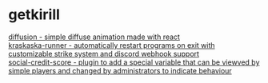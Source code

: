 # getkirill
[diffusion - simple diffuse animation made with react](https://github.com/getkirill/diffusion)  
[kraskaska-runner - automatically restart programs on exit with customizable strike system and discord webhook support](https://github.com/getkirill/kraskaska-runner)  
[social-credit-score - plugin to add a special variable that can be viewved by simple players and changed by administrators to indicate behaviour](https://github.com/getkirill/social-credit-score)  
